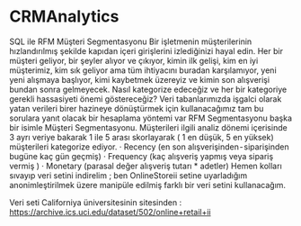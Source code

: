 # CRMAnalytics

SQL ile RFM Müşteri Segmentasyonu
Bir işletmenin müşterilerinin hızlandırılmış şekilde kapıdan içeri girişlerini izlediğinizi hayal edin. Her bir müşteri geliyor, bir şeyler alıyor ve çıkıyor, kimin ilk gelişi, kim en iyi müşterimiz, kim sık geliyor ama tüm ihtiyacını buradan karşılamıyor, yeni yeni alışmaya başlıyor, kimi kaybetmek üzereyiz ve kimin son alışverişi bundan sonra gelmeyecek.
Nasıl kategorize edeceğiz ve her bir kategoriye gerekli hassasiyeti önemi göstereceğiz? Veri tabanlarımızda işgalci olarak yatan verileri birer hazineye dönüştürmek için kullanacağımız tam bu sorulara yanıt olacak bir hesaplama yöntemi var RFM Segmentasyonu başka bir isimle Müşteri Segmentasyonu.
Müşterileri ilgili analiz dönemi içerisinde 3 ayrı veriye bakarak 1 ile 5 arası skorlayarak ( 1 en düşük, 5 en yüksek) müşterileri kategorize ediyor.
· Recency (en son alışverişinden - siparişinden bugüne kaç gün geçmiş)
· Frequency (kaç alışveriş yapmış veya sipariş vermiş )
· Monetary (parasal değer alışveriş tutarı * adetler)
Hemen kolları sıvayıp veri setini indirelim ; ben OnlineStoreii setine uyarladığım anonimleştirilmek üzere manipüle edilmiş farklı bir veri setini kullanacağım.

Veri seti Californiya üniversitesinin sitesinden :  https://archive.ics.uci.edu/dataset/502/online+retail+ii
